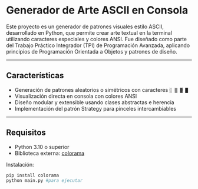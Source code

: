 #  Generador de Arte ASCII en Consola

Este proyecto es un generador de patrones visuales estilo ASCII, desarrollado en Python, que permite crear arte textual en la terminal utilizando caracteres especiales y colores ANSI. Fue diseñado como parte del Trabajo Práctico Integrador (TPI) de Programación Avanzada, aplicando principios de Programación Orientada a Objetos y patrones de diseño.

---

##  Características

- Generación de patrones aleatorios o simétricos con caracteres `░ ▒ ▓ █`
- Visualización directa en consola con colores ANSI
- Diseño modular y extensible usando clases abstractas e herencia
- Implementación del patrón Strategy para pinceles intercambiables

---

##  Requisitos

- Python 3.10 o superior  
- Biblioteca externa: [colorama](https://pypi.org/project/colorama/)

Instalación:

```bash
pip install colorama
python main.py #para ejecutar



